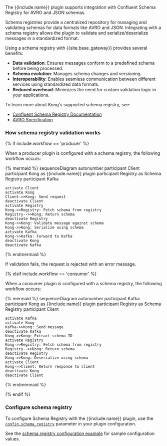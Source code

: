The {{include.name}} plugin supports integration with Confluent Schema Registry for AVRO and JSON schemas. 

Schema registries provide a centralized repository for managing and validating schemas for data formats like AVRO and JSON.
Integrating with a schema registry allows the plugin to validate and serialize/deserialize messages in a standardized format.

Using a schema registry with {{site.base_gateway}} provides several benefits:

* **Data validation**: Ensures messages conform to a predefined schema before being processed.
* **Schema evolution**: Manages schema changes and versioning.
* **Interoperability**: Enables seamless communication between different services using standardized data formats.
* **Reduced overhead**: Minimizes the need for custom validation logic in your applications.

To learn more about Kong's supported schema registry, see:

* [Confluent Schema Registry Documentation](https://docs.confluent.io/platform/current/schema-registry/index.html)
* [AVRO Specification](https://avro.apache.org/docs/++version++/specification/)

### How schema registry validation works

{% if include.workflow == 'producer' %}

When a producer plugin is configured with a schema registry, the following workflow occurs:

<!--vale off-->
{% mermaid %}
sequenceDiagram
autonumber
    participant Client
    participant Kong as {{include.name}} plugin
    participant Registry as Schema Registry
    participant Kafka
    
    activate Client
    activate Kong
    Client->>Kong: Send request
    deactivate Client
    activate Registry
    Kong->>Registry: Fetch schema from registry
    Registry-->>Kong: Return schema
    deactivate Registry
    Kong->>Kong: Validate message against schema
    Kong->>Kong: Serialize using schema
    activate Kafka
    Kong->>Kafka: Forward to Kafka
    deactivate Kong
    deactivate Kafka
{% endmermaid %}
<!--vale on-->

If validation fails, the request is rejected with an error message.

{% elsif include.workflow == 'consumer' %}

When a consumer plugin is configured with a schema registry, the following workflow occurs:

<!--vale off-->
{% mermaid %}
sequenceDiagram
autonumber
    participant Kafka
    participant Kong as {{include.name}} plugin
    participant Registry as Schema Registry
    participant Client
    
    activate Kafka
    activate Kong
    Kafka->>Kong: Send message
    deactivate Kafka
    Kong->>Kong: Extract schema ID
    activate Registry
    Kong->>Registry: Fetch schema from registry
    Registry-->>Kong: Return schema
    deactivate Registry
    Kong->>Kong: Deserialize using schema
    activate Client
    Kong->>Client: Return response to client
    deactivate Kong
    deactivate Client
{% endmermaid %}
<!--vale on-->

{% endif %}

### Configure schema registry

To configure Schema Registry with the {{include.name}} plugin, use the [`config.schema_registry`](./reference/#schema--config-schema-registry) parameter in your plugin configuration. 

See the [schema registry configuration example](./examples/schema-registry/) for sample configuration values.






